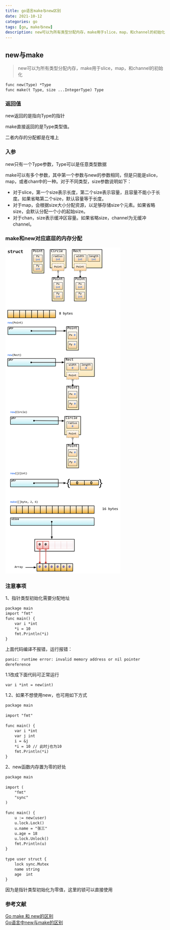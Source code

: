 ```yaml
---
title: go语言make与new区别
date: 2021-10-12
categories: go
tags: [go, make与new]
description: new可以为所有类型分配内存，make用于slice，map，和channel的初始化
---
```


## new与make
>  new可以为所有类型分配内存，make用于slice，map，和channel的初始化  

```golang
func new(Type) *Type
func make(t Type, size ...IntegerType) Type
```

### 返回值

new返回的是指向Type的指针  

make直接返回的是Type类型值。

二者内存的分配都是在堆上

### 入参
new只有一个Type参数，Type可以是任意类型数据

make可以有多个参数，其中第一个参数与new的参数相同，但是只能是slice，map，或者chan中的一种。对于不同类型，size参数说明如下：
- 对于slice，第一个size表示长度，第二个size表示容量，且容量不能小于长度。如果省略第二个size，默认容量等于长度。
- 对于map，会根据size大小分配资源，以足够存储size个元素。如果省略size，会默认分配一个小的起始size。
- 对于chan，size表示缓冲区容量。如果省略size，channel为无缓冲channel。

### make和new对应底层的内存分配
![make与new内存分配](../images/make与new内存分配.png)

### 注意事项

1、指针类型初始化需要分配地址

```golang
package main
import "fmt"
func main() {
	var i *int
	*i = 10
	fmt.Println(*i)
}
```
上面代码编译不报错，运行报错：
```
panic: runtime error: invalid memory address or nil pointer dereference
```

1.1改成下面代码可正常运行
```golang
var i *int = new(int)
```

1.2、如果不想使用new，也可用如下方式

```golang
package main

import "fmt"

func main() {
	var i *int
	var j int
	i = &j
	*i = 10 // 此时j也为10
	fmt.Println(*i)
}
```

2、new函数内存置为零的好处

```golang
package main

import (
	"fmt"
	"sync"
)

func main() {
	u := new(user)
	u.lock.Lock()
	u.name = "张三"
	u.age = 18
	u.lock.Unlock()
	fmt.Println(u)
}

type user struct {
	lock sync.Mutex
	name string
	age  int
}
```
因为是指针类型初始化为零值，这里的锁可以直接使用




### 参考文献
[Go make 和 new的区别](https://www.cnblogs.com/vincenshen/p/9356974.html)  
[Go语言中new与make的区别](https://zhuanlan.zhihu.com/p/92993032)